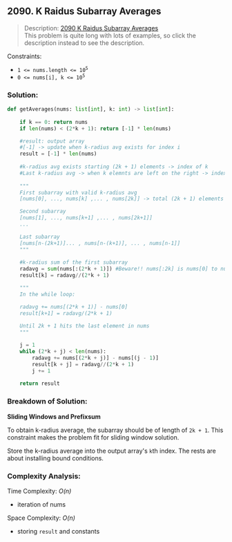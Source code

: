 ## 2090. K Raidus Subarray Averages

>Description: [2090 K Raidus Subarray Averages](https://leetcode.com/problems/k-radius-subarray-averages/description/)\
This problem is quite long with lots of examples, so click the description instead to see the description.

Constraints:

- <code>1 <= nums.length <= 10<sup>5</sup></code> 
- <code>0 <= nums[i], k <= 10<sup>5</sup></code> 

### Solution: 

```python
def getAverages(nums: list[int], k: int) -> list[int]:
    
    if k == 0: return nums
    if len(nums) < (2*k + 1): return [-1] * len(nums)

    #result: output array
    #[-1] -> update when k-radius avg exists for index i 
    result = [-1] * len(nums)
    
    #k-radius avg exists starting (2k + 1) elements -> index of k
    #Last k-radius avg -> when k elemnts are left on the right -> index of [len(array) - (k+1)]
    
    """
    First subarray with valid k-radius avg
    [nums[0], ..., nums[k] ,... , nums[2k]] -> total (2k + 1) elements

    Second subarray
    [nums[1], ..., nums[k+1] ,... , nums[2k+1]]
    ...

    Last subarray
    [nums[n-(2k+1)]... , nums[n-(k+1)], ... , nums[n-1]]
    """
    
    #k-radius sum of the first subarray
    radavg = sum(nums[:(2*k + 1)]) #Beware!! nums[:2k] is nums[0] to nums[2k-1] 
    result[k] = radavg//(2*k + 1)

    """
    In the while loop:

    radavg += nums[(2*k + 1)] - nums[0]
    result[k+1] = radavg/(2*k + 1)
    
    Until 2k + 1 hits the last element in nums
    """

    j = 1
    while (2*k + j) < len(nums):
        radavg += nums[(2*k + j)] - nums[(j - 1)]
        result[k + j] = radavg//(2*k + 1)
        j += 1
    
    return result
```
### Breakdown of Solution:

**Sliding Windows and Prefixsum**

To obtain k-radius average, the subarray should be of length of `2k + 1`. This constraint makes the problem fit for sliding window solution. 

Store the k-radius average into the output array's `k`th index. The rests are about installing bound conditions.

### Complexity Analysis:

Time Complexity: *O(n)*

- iteration of nums

Space Complexity: *O(n)*

- storing `result` and constants
